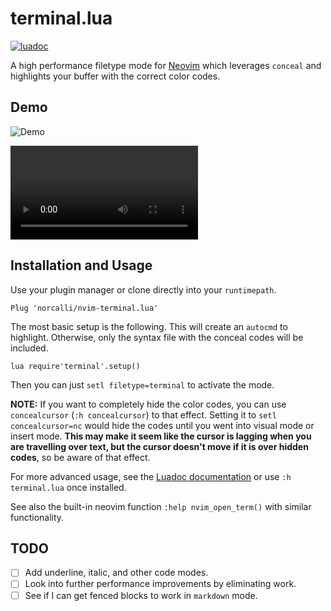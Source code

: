 # terminal.lua

[![luadoc](https://img.shields.io/badge/luadoc-0.1-blue)](https://norcalli.github.io/luadoc/nvim-terminal.lua/)

A high performance filetype mode for [Neovim](https://github.com/neovim/neovim) which leverages `conceal` and
highlights your buffer with the correct color codes.

## Demo

![Demo](https://raw.githubusercontent.com/norcalli/github-assets/master/nvim-terminal.lua-demo.gif)

![Demo.mp4](https://raw.githubusercontent.com/norcalli/github-assets/master/nvim-terminal.lua-demo.mp4)

## Installation and Usage

Use your plugin manager or clone directly into your `runtimepath`.

```vim
Plug 'norcalli/nvim-terminal.lua'
```

The most basic setup is the following. This will create an `autocmd` to
highlight. Otherwise, only the syntax file with the conceal codes will
be included.

```vim
lua require'terminal'.setup()
```

Then you can just `setl filetype=terminal` to activate the mode.

**NOTE:** If you want to completely hide the color codes, you can use `concealcursor` (`:h concealcursor`) to that effect. Setting it to `setl concealcursor=nc` would hide the codes until you went into visual mode or insert mode. **This may make it seem like the cursor is lagging when you are travelling over text, but the cursor doesn't move if it is over hidden codes**, so be aware of that effect.

For more advanced usage, see the [Luadoc documentation](https://norcalli.github.io/luadoc/nvim-terminal.lua/)
or use `:h terminal.lua` once installed.

See also the built-in neovim function `:help nvim_open_term()` with similar functionality.


## TODO

- [ ] Add underline, italic, and other code modes.
- [ ] Look into further performance improvements by eliminating work.
- [ ] See if I can get fenced blocks to work in `markdown` mode.
